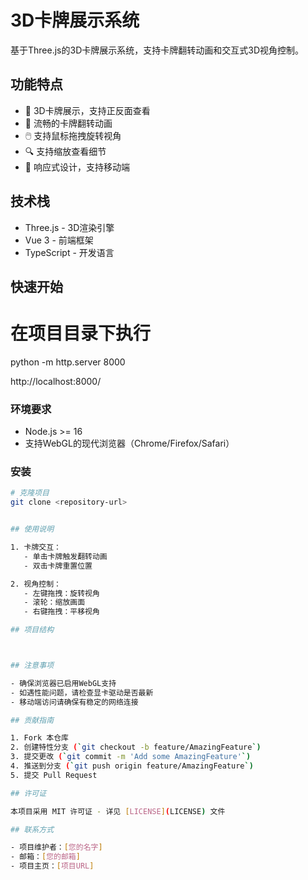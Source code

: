 # 3D卡牌展示系统

基于Three.js的3D卡牌展示系统，支持卡牌翻转动画和交互式3D视角控制。

## 功能特点

- 🎴 3D卡牌展示，支持正反面查看
- 🔄 流畅的卡牌翻转动画
- 🖱️ 支持鼠标拖拽旋转视角
- 🔍 支持缩放查看细节
- 📱 响应式设计，支持移动端

## 技术栈

- Three.js - 3D渲染引擎
- Vue 3 - 前端框架
- TypeScript - 开发语言

## 快速开始

# 在项目目录下执行
python -m http.server 8000

http://localhost:8000/


### 环境要求

- Node.js >= 16
- 支持WebGL的现代浏览器（Chrome/Firefox/Safari）

### 安装

```bash
# 克隆项目
git clone <repository-url>


## 使用说明

1. 卡牌交互：
   - 单击卡牌触发翻转动画
   - 双击卡牌重置位置

2. 视角控制：
   - 左键拖拽：旋转视角
   - 滚轮：缩放画面
   - 右键拖拽：平移视角

## 项目结构



## 注意事项

- 确保浏览器已启用WebGL支持
- 如遇性能问题，请检查显卡驱动是否最新
- 移动端访问请确保有稳定的网络连接

## 贡献指南

1. Fork 本仓库
2. 创建特性分支 (`git checkout -b feature/AmazingFeature`)
3. 提交更改 (`git commit -m 'Add some AmazingFeature'`)
4. 推送到分支 (`git push origin feature/AmazingFeature`)
5. 提交 Pull Request

## 许可证

本项目采用 MIT 许可证 - 详见 [LICENSE](LICENSE) 文件

## 联系方式

- 项目维护者：[您的名字]
- 邮箱：[您的邮箱]
- 项目主页：[项目URL]




